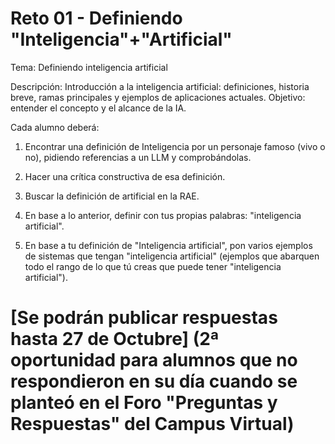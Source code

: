# Reto 01 - Definiendo "Inteligencia"+"Artificial"

Tema: Definiendo inteligencia artificial

Descripción: Introducción a la inteligencia artificial: definiciones, historia breve, ramas principales y ejemplos de aplicaciones actuales. Objetivo: entender el concepto y el alcance de la IA.

Cada alumno deberá:

1) Encontrar una definición de Inteligencia por un personaje famoso (vivo o no), pidiendo referencias a un LLM y comprobándolas. 

2) Hacer una crítica constructiva de esa definición.

3) Buscar la definición de artificial en la RAE.

4) En base a lo anterior, definir con tus propias palabras: "inteligencia artificial".

5) En base a tu definición de "Inteligencia artificial", pon varios ejemplos de sistemas que tengan "inteligencia artificial" (ejemplos que abarquen todo el rango de lo que tú creas que puede tener "inteligencia artificial").


# [Se podrán publicar respuestas hasta 27 de Octubre] (2ª oportunidad para alumnos que no respondieron en su día cuando se planteó en el Foro "Preguntas y Respuestas" del Campus Virtual)
